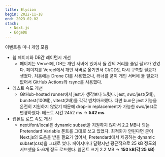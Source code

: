 ```yaml
---
title: Elysion
begin: 2022-11-18
end: 2023-02-02
stack:
  - Next.js
  - EdgeDB
---
```


이벤트용 미니 게임 모음

- 웹 페이지와 DB간 레이턴시 개선
  - 페이지는 Vercel에, DB는 개인 서버에 있어서 둘 간의 거리를 줄일 필요가 있었다. 페이지를 Vercel에서 개인 서버로 옮기면서 CI/CD도 다시 구축할 필요가 생겼다. 처음에는 Drone CI를 사용했으나, 러너를 굳이 개인 서버에 둘 필요가 없어서 GitHub Actions와 rsync를 사용했다.
- 테스트 속도 개선
  - GitHub-hosted runner에서 jest가 생각보다 느렸다. jest, swc/jest(5배), bun:test(100배), vitest(2배)를 각각 벤치마크했다. 다만 bun은 jest 기능을 온전히 지원하지 않았기 때문에 drop-in replacement가 가능한 swc/jest로 변경하였다. 테스트 시간 2452 ms -> **542 ms**
- 웹폰트 로드 속도 개선
  - next/font/local은 dynamic subset을 지원하지 않아서 2.2 MB나 되는 Pretendard Variable 폰트를 그대로 쓰고 있었다. 최적화가 안된다면 굳이 Next.js의 도움을 받을 필요가 없어서, Pretendard에서 제공하는 dynamic subset(css)을 그대로 썼다. 페이지마다 달랐지만 평균적으로 25 kB 정도의 서브셋을 5~6개 정도 로드했다. 웹폰트 크기 2.2 MB -> **150 kB(각 25 kB)**
